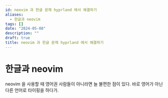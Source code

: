 ```yaml
---
id: neovim 과 한글 문제 hyprland 에서 해결하기
aliases:
  - 한글과 neovim
tags: []
date: "2024-05-08"
description: ""
draft: true
title: neovim 과 한글 문제 hyprland 에서 해결하기
---
```


# 한글과 neovim

neovim 을 사용할 때 영어권 사람들이 아니라면 늘 불편한 점이 있다.
바로 영어가 아닌 다른 언어로 타이핑을 하다가. 

